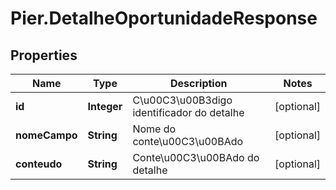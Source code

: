 # Pier.DetalheOportunidadeResponse

## Properties
Name | Type | Description | Notes
------------ | ------------- | ------------- | -------------
**id** | **Integer** | C\u00C3\u00B3digo identificador do detalhe | [optional] 
**nomeCampo** | **String** | Nome do conte\u00C3\u00BAdo | [optional] 
**conteudo** | **String** | Conte\u00C3\u00BAdo do detalhe | [optional] 


